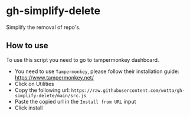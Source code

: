 # gh-simplify-delete
Simplify the removal of repo's.

## How to use

To use this script you need to go to tampermonkey dashboard.
- You need to use `Tampermonkey`, please follow their installation guide: https://www.tampermonkey.net/
- Click on Utilities
- Copy the following url: `https://raw.githubusercontent.com/wotta/gh-simplify-delete/main/src.js`
- Paste the copied url in the `Install from URL` input
- Click install
